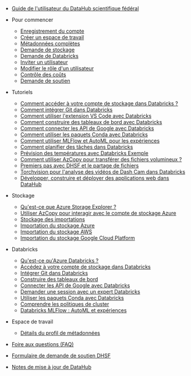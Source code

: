 - [Guide de l'utilisateur du DataHub scientifique fédéral](/fr/UserGuide/Guide-de-l'utilisateur.md)

- Pour commencer
  - [Enregistrement du compte](/fr/UserGuide/Preregistration/Préinscription.md)
  - [Créer un espace de travail](/fr/UserGuide/GettingStarted/Créer-un-espace-de-travail.md)
  - [Métadonnées complètes](/fr/UserGuide/GettingStarted/Métadonnées-complètes.md)
  - [Demande de stockage](/fr/UserGuide/GettingStarted/Demande-de-stockage.md)
  - [Demande de Databricks](/fr/UserGuide/GettingStarted/Demander-des-databricks.md)
  - [Inviter un utilisateur](/fr/UserGuide/GettingStarted/Inviter-un-utilisateur.md)
  - [Modifier le rôle d'un utilisateur](/fr/UserGuide/GettingStarted/Modifier-le-rôle-d'un-utilisateur.md)
  - [Contrôle des coûts](/fr/UserGuide/GettingStarted/Contrôler-les-coûts-de-l'espace-de-travail.md)
  - [Demande de soutien](/fr/UserGuide/GettingStarted/Enregistrement-d'un-ticket.md)

- Tutoriels
  - [Comment accéder à votre compte de stockage dans Databricks ?](/fr/UserGuide/Databricks/Accédez-à-votre-compte-de-stockage-dans-Databricks.md)
  - [Comment intégrer Git dans Databricks](/fr/UserGuide/Databricks/Intégration-de-Git.md)
  - [Comment utiliser l'extension VS Code avec Databricks](/fr/UserGuide/Databricks/extension-vscode.md)
  - [Comment construire des tableaux de bord avec Databricks](/fr/UserGuide/Databricks/Tableau-de-bord.md)
  - [Comment connecter les API de Google avec Databricks](/fr/UserGuide/Databricks/Connexion-à-l'API-Google.md)
  - [Comment utiliser les paquets Conda avec Databricks](/fr/UserGuide/Databricks/Paquets-Conda.md)  
  - [Comment utiliser MLFlow et AutoML pour les expériences](/fr/UserGuide/Databricks/Expériences-Automl.md)
  - [Comment planifier des tâches dans Databricks](/fr/UserGuide/Databricks/Flux-de-travail.md)
  - [Prévision des températures avec Databricks Exemple](/fr/UserGuide/Tutorials/Prévisions-SST.md)
  - [Comment utiliser AzCopy pour transférer des fichiers volumineux ?](/fr/UserGuide/Databricks/AzCopy.md)
  - [Premiers pas avec DHSF et le partage de fichiers](/fr/UserGuide/Tutorials/Cas-d'utilisation-1.md)
  - [Torchvision pour l'analyse des vidéos de Dash Cam dans Databricks](/fr/UserGuide/Tutorials/Torchvision.md)
  - [Développer, construire et déployer des applications web dans DataHub](/fr/UserGuide/Tutorials/Construire-déployer-l'application-web.md)

- Stockage
  - [Qu'est-ce que Azure Storage Explorer ?](/fr/UserGuide/Storage/Datahub-AzureStorage.md)
  - [Utiliser AzCopy pour interagir avec le compte de stockage Azure](/fr/UserGuide/Storage/Utilisez-AzCopy.md)
  - [Stockage des importations](/fr/UserGuide/Storage/Stockage-des-importations.md)
  - [Importation du stockage Azure](/fr/UserGuide/Storage/Importer-le-stockage-Azure.md)
  - [Importation du stockage AWS](/fr/UserGuide/Storage/Importer-le-stockage-AWS.md)
  - [Importation du stockage Google Cloud Platform](/fr/UserGuide/Storage/Importer-le-stockage-GCP.md)

- Databricks
  - [Qu'est-ce qu'Azure Databricks ?](/fr/UserGuide/Databricks/Databricks.md)
  - [Accédez à votre compte de stockage dans Databricks](/fr/UserGuide/Databricks/Accédez-à-votre-compte-de-stockage-dans-Databricks.md)
  - [Intégrer Git dans Databricks](/fr/UserGuide/Databricks/Intégration-de-Git.md)
  - [Construire des tableaux de bord](/fr/UserGuide/Databricks/Tableau-de-bord.md)
  - [Connecter les API de Google avec Databricks](/fr/UserGuide/Databricks/Connexion-à-l'API-Google.md)
  - [Demander une session avec un expert Databricks](/fr/UserGuide/Databricks/Demande-de-session-databricks.md)
  - [Utiliser les paquets Conda avec Databricks](/fr/UserGuide/Databricks/Paquets-Conda.md)
  - [Comprendre les politiques de cluster](/fr/UserGuide/Databricks/Politiques-des-clusters.md)
  - [Databricks MLFlow : AutoML et expériences](/fr/UserGuide/Databricks/Expériences-Automl.md)

- Espace de travail
  - [Détails du profil de métadonnées](/fr/UserGuide/Workspace/Métadonnées-du-profil-de-l'espace-de-travail.md)

- [Foire aux questions (FAQ)](/fr/UserGuide/DHSF-FAQs.md)

- [Formulaire de demande de soutien DHSF](/fr/UserGuide/Formulaire-de-demande-de-soutien-DHSF.md)

- [Notes de mise à jour de DataHub](/fr/UserGuide/Notes-de-mise-à-jour.md)
